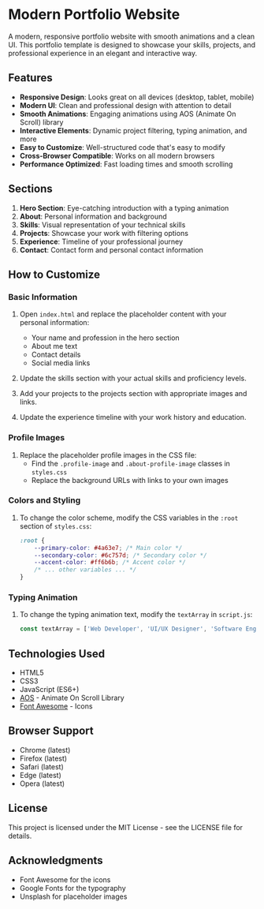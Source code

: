 # Modern Portfolio Website

A modern, responsive portfolio website with smooth animations and a clean UI. This portfolio template is designed to showcase your skills, projects, and professional experience in an elegant and interactive way.

## Features

- **Responsive Design**: Looks great on all devices (desktop, tablet, mobile)
- **Modern UI**: Clean and professional design with attention to detail
- **Smooth Animations**: Engaging animations using AOS (Animate On Scroll) library
- **Interactive Elements**: Dynamic project filtering, typing animation, and more
- **Easy to Customize**: Well-structured code that's easy to modify
- **Cross-Browser Compatible**: Works on all modern browsers
- **Performance Optimized**: Fast loading times and smooth scrolling

## Sections

1. **Hero Section**: Eye-catching introduction with a typing animation
2. **About**: Personal information and background
3. **Skills**: Visual representation of your technical skills
4. **Projects**: Showcase your work with filtering options
5. **Experience**: Timeline of your professional journey
6. **Contact**: Contact form and personal contact information

## How to Customize

### Basic Information

1. Open `index.html` and replace the placeholder content with your personal information:
   - Your name and profession in the hero section
   - About me text
   - Contact details
   - Social media links

2. Update the skills section with your actual skills and proficiency levels.

3. Add your projects to the projects section with appropriate images and links.

4. Update the experience timeline with your work history and education.

### Profile Images

1. Replace the placeholder profile images in the CSS file:
   - Find the `.profile-image` and `.about-profile-image` classes in `styles.css`
   - Replace the background URLs with links to your own images

### Colors and Styling

1. To change the color scheme, modify the CSS variables in the `:root` section of `styles.css`:
   ```css
   :root {
       --primary-color: #4a63e7; /* Main color */
       --secondary-color: #6c757d; /* Secondary color */
       --accent-color: #ff6b6b; /* Accent color */
       /* ... other variables ... */
   }
   ```

### Typing Animation

1. To change the typing animation text, modify the `textArray` in `script.js`:
   ```javascript
   const textArray = ['Web Developer', 'UI/UX Designer', 'Software Engineer', 'Problem Solver'];
   ```

## Technologies Used

- HTML5
- CSS3
- JavaScript (ES6+)
- [AOS](https://michalsnik.github.io/aos/) - Animate On Scroll Library
- [Font Awesome](https://fontawesome.com/) - Icons

## Browser Support

- Chrome (latest)
- Firefox (latest)
- Safari (latest)
- Edge (latest)
- Opera (latest)

## License

This project is licensed under the MIT License - see the LICENSE file for details.

## Acknowledgments

- Font Awesome for the icons
- Google Fonts for the typography
- Unsplash for placeholder images